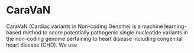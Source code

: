 # CaraVaN

CaraVaN (Cardiac variants in Non-coding Genome) is a machine learning-based method to score potentially pathogenic single nucleotide variants in the non-coding genome pertaining to heart disease including congenital heart disease (CHD). We use  

